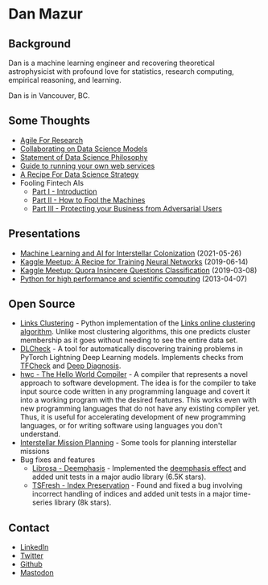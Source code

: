 # Dan Mazur

## Background

Dan is a machine learning engineer and recovering theoretical astrophysicist with profound love for statistics, research computing, empirical reasoning, and learning. 

Dan is in Vancouver, BC.

## Some Thoughts

* [Agile For Research](agile_research.md)
* [Collaborating on Data Science Models](modeling_collaboration.md)
* [Statement of Data Science Philosophy](philosophy.md)
* [Guide to running your own web services](running_webservices.md)
* [A Recipe For Data Science Strategy](strategy_recipe.md)
* Fooling Fintech AIs
  * [Part I - Introduction](https://medium.com/grow-blog/fooling-fintech-ais-945db04a5e51)
  * [Part II - How to Fool the Machines](https://medium.com/grow-blog/part-2-how-to-fool-the-machines-2cb0a3914eb0)
  * [Part III - Protecting your Business from Adversarial Users](https://medium.com/grow-blog/fooling-fintech-ais-part-3-protecting-your-business-from-adversarial-users-5c56a91b78c9)

## Presentations

* [Machine Learning and AI for Interstellar Colonization](https://www.youtube.com/watch?v=0d-eM2FToZg&t=3084s) (2021-05-26)
* [Kaggle Meetup: A Recipe for Training Neural Networks](https://www.youtube.com/watch?v=qajDVYLfeVg) (2019-06-14)
* [Kaggle Meetup: Quora Insincere Questions Classification](https://www.youtube.com/watch?v=l7ZmviwSnXw) (2019-03-08)
* [Python for high performance and scientific computing](https://www.youtube.com/watch?v=k_Z8REQo3Ks) (2013-04-07)

## Open Source
* [Links Clustering](https://github.com/QEDan/links_clustering) - Python implementation of the [Links online clustering algorithm](https://arxiv.org/abs/1801.10123). Unlike most clustering algorithms, this one predicts cluster membership as it goes without needing to see the entire data set.
* [DLCheck](https://github.com/QEDan/DLCheck) - A tool for automatically discovering training problems in PyTorch Lightning Deep Learning models. Implements checks from [TFCheck](https://arxiv.org/abs/1909.02562) and [Deep Diagnosis](https://arxiv.org/abs/2112.04036).
* [hwc - The Hello World Compiler](https://github.com/QEDan/hwc) - A compiler that represents a novel approach to software development. The idea is for the compiler to take input source code written in any programming language and covert it into a working program with the desired features. This works even with new programming languages that do not have any existing compiler yet. Thus, it is useful for accelerating development of new programming languages, or for writing software using languages you don't understand.
* [Interstellar Mission Planning](https://github.com/QEDan/interstellar_mission_planning) - Some tools for planning interstellar missions
* Bug fixes and features
  * [Librosa - Deemphasis](https://github.com/librosa/librosa/pull/1293) - Implemented the [deemphasis effect](https://librosa.org/doc/0.10.1/generated/librosa.effects.deemphasis.html#librosa.effects.deemphasis) and added unit tests in a major audio library (6.5K stars).
  * [TSFresh - Index Preservation](https://github.com/blue-yonder/tsfresh/pull/404) - Found and fixed a bug involving incorrect handling of indices and added unit tests in a major time-series library (8k stars). 

## Contact

* [LinkedIn](https://www.linkedin.com/in/mazurdan/)
* [Twitter](https://twitter.com/QEDanMazur)
* [Github](https://github.com/QEDan)
* <a rel="me" href="https://mastodon.online/@QEDan">Mastodon</a>
